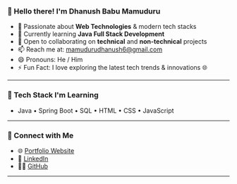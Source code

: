 ### 👋 Hello there! I'm Dhanush Babu Mamuduru

- 👀 Passionate about **Web Technologies** & modern tech stacks  
- 🌱 Currently learning **Java Full Stack Development**  
- 🤝 Open to collaborating on **technical** and **non-technical** projects  
- 📫 Reach me at: [mamudurudhanush6@gmail.com](mailto:mamudurudhanush6@gmail.com)  
- 😄 Pronouns: He / Him  
- ⚡ Fun Fact: I love exploring the latest tech trends & innovations 🌐  

---

### 🚀 Tech Stack I'm Learning
- Java • Spring Boot • SQL • HTML • CSS • JavaScript

---

### 🔗 Connect with Me
- 🌐 [Portfolio Website](https://dhanushbabu.netlify.app/)
- 💼 [LinkedIn](https://www.linkedin.com/in/dhanush-babu-mamuduru-3863a2276)
- 🧑‍💻 [GitHub](https://github.com/dhanush-babu-M)

---

<!---
dhanush-babu-M/dhanush-babu-M is a ✨ special ✨ repository because its `README.md` (this file) appears on your GitHub profile.
You can click the Preview link to take a look at your changes. some more interesting
--->
